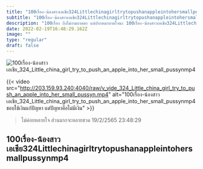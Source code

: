 ```yaml
---
title: "100เรื่อง-น้องสาวเอเชีย324Littlechinagirltrytopushanappleintohersmallpussynmp4"
subtitle: "100เรื่อง-น้องสาวเอเชีย324Littlechinagirltrytopushanappleintohersmallpussynmp4 เป็นคนธรรมดา ไม่สะดุดตาใคร ส่วนใหญ่สะดุด โต๊ะ ตู้ เตียง เก้าอี้"
description: "100เรื่อง ถึงไม่งามบาดตา แต่ปากหมาบาดใจนะ 100เรื่อง-น้องสาวเอเชีย324Littlechinagirltrytopushanappleintohersmallpussynmp4 19/2/2565 23:48:29"
date: 2022-02-19T16:48:29.162Z
image: ""
type: "regular"
draft: false
---
```


![100เรื่อง-น้องสาวเอเชีย_324_Little_china_girl_try_to_push_an_apple_into_her_small_pussynmp4](http://203.159.93.240:4040/raw/v_vide_324_Little_china_girl_try_to_push_an_apple_into_her_small_pussyn.jpg)

{{< video src="http://203.159.93.240:4040/raw/v_vide_324_Little_china_girl_try_to_push_an_apple_into_her_small_pussyn.mp4" alt="100เรื่อง-น้องสาวเอเชีย_324_Little_china_girl_try_to_push_an_apple_into_her_small_pussynmp4 ชอบใช้เงินแก้ปัญหา แต่ปัญหาคือไม่มีเงิน" >}}


> ไม่ค่อยหลายใจ ส่วนมากจะหลายขวด 19/2/2565 23:48:29

## 100เรื่อง-น้องสาวเอเชีย324Littlechinagirltrytopushanappleintohersmallpussynmp4
